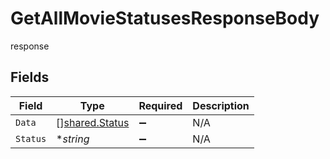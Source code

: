 # GetAllMovieStatusesResponseBody

response


## Fields

| Field                                            | Type                                             | Required                                         | Description                                      |
| ------------------------------------------------ | ------------------------------------------------ | ------------------------------------------------ | ------------------------------------------------ |
| `Data`                                           | [][shared.Status](../../models/shared/status.md) | :heavy_minus_sign:                               | N/A                                              |
| `Status`                                         | **string*                                        | :heavy_minus_sign:                               | N/A                                              |
